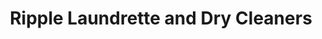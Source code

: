 ---
title: "Ripple Laundrette and Dry Cleaners"
url: /barking/ripple-laundrette-and-dry-cleaners/
shop: Wäscherei
---